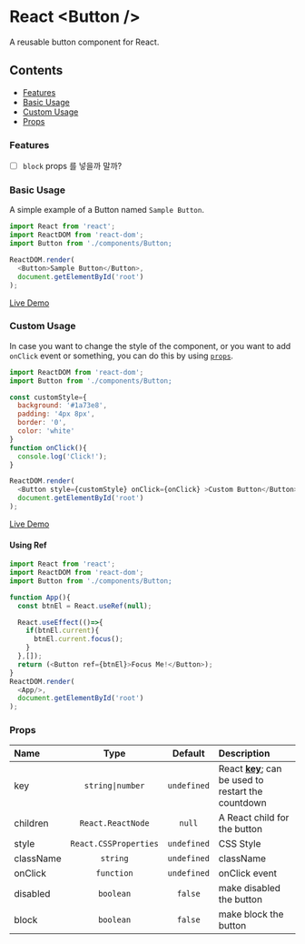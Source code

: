 # React &lt;Button /&gt;
A reusable button component for React.

## Contents

- [Features](#features)
- [Basic Usage](#basic-usage)
- [Custom Usage](#custom-usage)
- [Props](#props)


### Features

- [ ] `block` props 를 넣을까 말까?


### Basic Usage
A simple example of a Button named `Sample Button`.

```js
import React from 'react';
import ReactDOM from 'react-dom';
import Button from './components/Button;

ReactDOM.render(
  <Button>Sample Button</Button>,
  document.getElementById('root')
);
```
[Live Demo](https://codesandbox.io/s/cool-fermat-uk0dq)

### Custom Usage
In case you want to change the style of the component, or you want to add `onClick` event or something, you can do this by using [`props`](#props).

```js
import ReactDOM from 'react-dom';
import Button from './components/Button;

const customStyle={
  background: '#1a73e8',
  padding: '4px 8px',
  border: '0',
  color: 'white'
}
function onClick(){
  console.log('Click!');  
}

ReactDOM.render(
  <Button style={customStyle} onClick={onClick} >Custom Button</Button>,
  document.getElementById('root')
);
```
[Live Demo](https://codesandbox.io/s/cool-fermat-uk0dq)


#### Using Ref
```js
import React from 'react';
import ReactDOM from 'react-dom';
import Button from './components/Button;

function App(){
  const btnEl = React.useRef(null);

  React.useEffect(()=>{
    if(btnEl.current){
      btnEl.current.focus();
    }
  },[]);
  return (<Button ref={btnEl}>Focus Me!</Button>);
}
ReactDOM.render(
  <App/>,
  document.getElementById('root')
);
```


### Props

|Name|Type|Default|Description|
|:--|:--:|:-----:|:-----------|
|key|<code>string&#124;number</code>|`undefined`|React  [**key**](https://reactjs.org/docs/lists-and-keys.html#keys); can be used to restart the countdown|
|children|`React.ReactNode`|`null`|A React child for the button|
|style|`React.CSSProperties`|`undefined`|CSS Style|
|className|`string`|`undefined`|className|
|onClick|`function`|`undefined`|onClick event|
|disabled|`boolean`|`false`|make disabled the button|
|block|`boolean`|`false`|make block the button|

